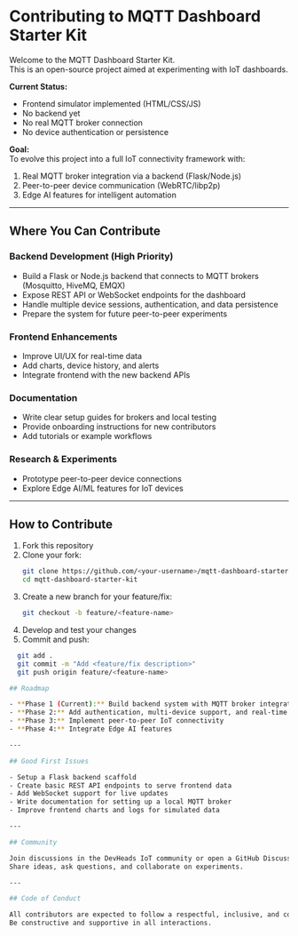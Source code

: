 # Contributing to MQTT Dashboard Starter Kit

Welcome to the MQTT Dashboard Starter Kit.  
This is an open-source project aimed at experimenting with IoT dashboards.  

**Current Status:**  
- Frontend simulator implemented (HTML/CSS/JS)  
- No backend yet  
- No real MQTT broker connection  
- No device authentication or persistence  

**Goal:**  
To evolve this project into a full IoT connectivity framework with:  
1. Real MQTT broker integration via a backend (Flask/Node.js)  
2. Peer-to-peer device communication (WebRTC/libp2p)  
3. Edge AI features for intelligent automation  

---

## Where You Can Contribute

### Backend Development (High Priority)
- Build a Flask or Node.js backend that connects to MQTT brokers (Mosquitto, HiveMQ, EMQX)  
- Expose REST API or WebSocket endpoints for the dashboard  
- Handle multiple device sessions, authentication, and data persistence  
- Prepare the system for future peer-to-peer experiments  

### Frontend Enhancements
- Improve UI/UX for real-time data  
- Add charts, device history, and alerts  
- Integrate frontend with the new backend APIs  

### Documentation
- Write clear setup guides for brokers and local testing  
- Provide onboarding instructions for new contributors  
- Add tutorials or example workflows  

### Research & Experiments
- Prototype peer-to-peer device connections  
- Explore Edge AI/ML features for IoT devices  

---

## How to Contribute

1. Fork this repository  
2. Clone your fork:  
   ```bash
   git clone https://github.com/<your-username>/mqtt-dashboard-starter-kit.git
   cd mqtt-dashboard-starter-kit
   
3. Create a new branch for your feature/fix:
   ```bash
   git checkout -b feature/<feature-name>
4. Develop and test your changes
5. Commit and push:
```bash
  git add .
  git commit -m "Add <feature/fix description>"
  git push origin feature/<feature-name>

## Roadmap

- **Phase 1 (Current):** Build backend system with MQTT broker integration  
- **Phase 2:** Add authentication, multi-device support, and real-time dashboard features  
- **Phase 3:** Implement peer-to-peer IoT connectivity  
- **Phase 4:** Integrate Edge AI features  

---

## Good First Issues

- Setup a Flask backend scaffold  
- Create basic REST API endpoints to serve frontend data  
- Add WebSocket support for live updates  
- Write documentation for setting up a local MQTT broker  
- Improve frontend charts and logs for simulated data  

---

## Community

Join discussions in the DevHeads IoT community or open a GitHub Discussion.  
Share ideas, ask questions, and collaborate on experiments.  

---

## Code of Conduct

All contributors are expected to follow a respectful, inclusive, and collaborative approach.  
Be constructive and supportive in all interactions.


   
